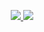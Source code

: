 <p align = "center">
 <a href="https://github.com/joaorceschini/">
  <img src = "https://github-readme-stats.vercel.app/api?username=joaorceschini&show_icons=true&theme=dark&line_height=27">
 <img src = "https://github-readme-stats.vercel.app/api/top-langs/?username=joaorceschini&layout=demo&theme=dark">
 </a>
 </p>
